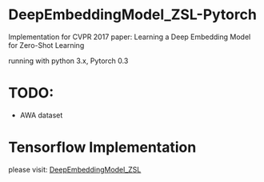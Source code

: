 # DeepEmbeddingModel_ZSL-Pytorch
Implementation for CVPR 2017 paper: Learning a Deep Embedding Model for Zero-Shot Learning

running with python 3.x, Pytorch 0.3
# TODO:
- AWA dataset

# Tensorflow Implementation
please visit: [DeepEmbeddingModel_ZSL](https://github.com/lzrobots/DeepEmbeddingModel_ZSL)
